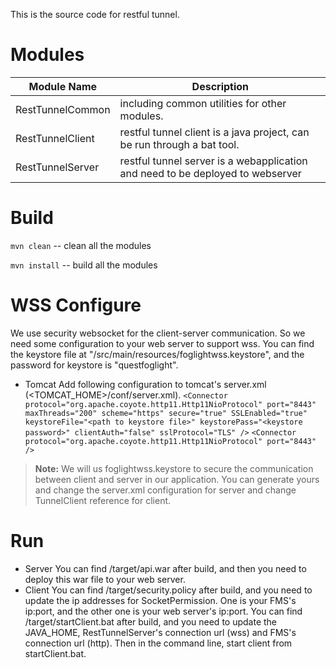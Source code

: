 This is the source code for restful tunnel. 

# Modules
| Module Name | Description |
| ------ | ------ |
| RestTunnelCommon | including common utilities for other modules. |
| RestTunnelClient | restful tunnel client is a java project, can be run through a bat tool. |
| RestTunnelServer | restful tunnel server is a webapplication and need to be deployed to webserver |

# Build
`mvn clean` -- clean all the modules

`mvn install` -- build all the modules

# WSS Configure
We use security websocket for the client-server communication. So we need some configuration to your web server to support wss. 
You can find the keystore file at "<RestTunnelClient>/src/main/resources/foglightwss.keystore", and the password for keystore is "questfoglight".
- Tomcat
Add following configuration to tomcat's server.xml (<TOMCAT_HOME>/conf/server.xml).
`<Connector
    protocol="org.apache.coyote.http11.Http11NioProtocol"
    port="8443" maxThreads="200"
    scheme="https" secure="true" SSLEnabled="true"
    keystoreFile="<path to keystore file>" keystorePass="<keystore password>"
    clientAuth="false" sslProtocol="TLS" />`
`<Connector protocol="org.apache.coyote.http11.Http11NioProtocol"
    port="8443" />`
> **Note:** We will us foglightwss.keystore to secure the communication between client and server in our application. You can generate yours and change the server.xml configuration for server and change TunnelClient reference for client. 

# Run
- Server
You can find <RestTunnelServer>/target/api.war after build, and then you need to deploy this war file to your web server.  
- Client
You can find <RestTunnelClient>/target/security.policy after build, and you need to update the ip addresses for SocketPermission. One is your FMS's ip:port, and the other one is your web server's ip:port.
You can find <RestTunnelClient>/target/startClient.bat after build, and you need to update the JAVA_HOME, RestTunnelServer's connection url (wss) and FMS's connection url (http). 
Then in the command line, start client from startClient.bat.

